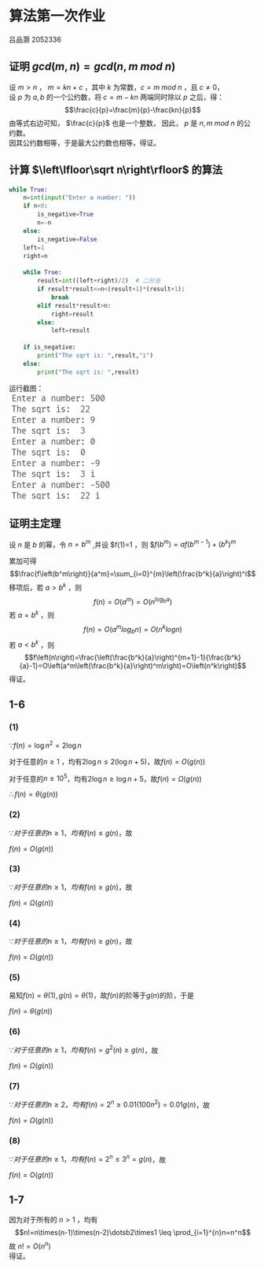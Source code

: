 # 算法第一次作业

吕品灏 2052336

## 证明 $gcd(m,n)=gcd(n,m\ mod\ n)$

设 $m>n$ ， $m=kn+c$ ，其中 $k$ 为常数，$c=m\ mod\ n$ ，且 $c\not ={0}$，  
设 $p$ 为 $a,b$ 的一个公约数，将 $c=m-kn$ 两端同时除以 $p$ 之后，得：
$$\frac{c}{p}=\frac{m}{p}-\frac{kn}{p}$$
由等式右边可知， $\frac{c}{p}$ 也是一个整数，
因此， $p$ 是 $n,m\ mod\ n$ 的公约数。  
因其公约数相等，于是最大公约数也相等，得证。

## 计算 $\left\lfloor\sqrt n\right\rfloor$ 的算法  

```Python
while True:
    n=int(input("Enter a number: "))
    if n<0:
        is_negative=True
        n=-n
    else:
        is_negative=False
    left=1
    right=n

    while True:
        result=int((left+right)/2)  # 二分法
        if result*result<=n<(result+1)*(result+1):
            break
        elif result*result>n:
            right=result
        else:
            left=result
    
    if is_negative:
        print("The sqrt is: ",result,"i")
    else:
        print("The sqrt is: ",result)
```

运行截图：  
![result](../img/w1.png)  

## 证明主定理  

设 $n$ 是 $b$ 的幂，令 $n=b^m$ ,并设 $f(1)=1 ，则
$$f\left(b^m\right)=af\left(b^{m-1}\right)+\left(b^k\right)^m$

累加可得
$$\frac{f\left(b^m\right)}{a^m}=\sum_{i=0}^{m}\left(\frac{b^k}{a}\right)^i$$
移项后，若 $a>b^k$ ，则
$$f(n)=O(a^m)=O(n^{log_ba})$$
若 $a=b^k$ ，则
$$f(n)=O(a^m{log_bn})=O(n^k{logn})$$
若 $a<b^k$ ，则  
$$f\left(n\right)=\frac{\left(\frac{b^k}{a}\right)^{m+1}-1}{\frac{b^k}{a}-1}=O\left(a^m\left(\frac{b^k}{a}\right)^m\right)=O\left(n^k\right)$$
得证。

## 1-6  

### (1)

$\because f(n)=\log{n^2}=2\log{n}$

对于任意的$n \ge 1$ ，均有$2\log{n}\le2(\log{n}+5)$，故$f(n)=O(g(n))$

对于任意的$n\ge10^5$，均有$2\log{n}\ge\log{n}+5$，故$f(n)=\Omega(g(n))$

$\therefore f(n)=\theta(g(n))$

### (2)

$\because 对于任意的n\ge1，均有f(n)\le g(n)$，故

$f(n)=O(g(n))$

### (3)

$\because 对于任意的n\ge1，均有f(n)\ge g(n)$，故

$f(n)=\Omega(g(n))$

### (4)

$\because 对于任意的n\ge1，均有f(n)\ge g(n)$，故

$f(n)=\Omega(g(n))$

### (5)

易知$f(n)=\theta(1),g(n)=\theta(1)$，故$f(n)$的阶等于$g(n)$​的阶，于是

$f(n)=\theta(g(n))$

### (6)

$\because 对于任意的n\ge1，均有f(n)=g^2(n)\ge g(n)$，故

$f(n)=\Omega(g(n))$

### (7)

$\because 对于任意的n\ge2，均有f(n)=2^n\ge 0.01(100n^2)=0.01g(n)$，故

$f(n)=\Omega(g(n))$

### (8)

$\because 对于任意的n\ge1，均有f(n)=2^n \le 3^n=g(n)$，故

$f(n)=O(g(n))$


## 1-7  

因为对于所有的 $n>1$ ，均有
$$n!=n\times(n-1)\times(n-2)\dotsb2\times1 \leq \prod_{i=1}^{n}n=n^n$$
故 $n!=O(n^n)$  
得证。
